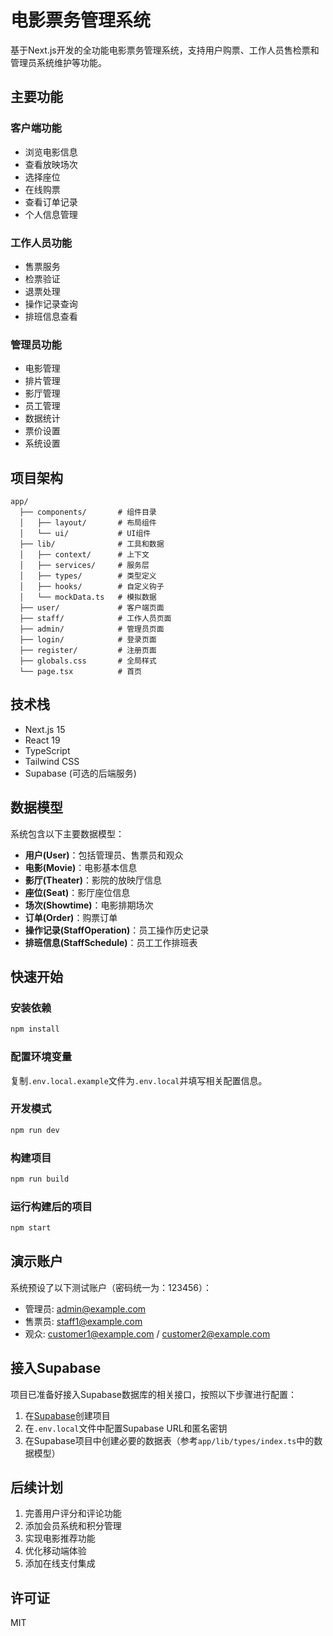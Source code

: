 # 电影票务管理系统

基于Next.js开发的全功能电影票务管理系统，支持用户购票、工作人员售检票和管理员系统维护等功能。

## 主要功能

### 客户端功能

- 浏览电影信息
- 查看放映场次
- 选择座位
- 在线购票
- 查看订单记录
- 个人信息管理

### 工作人员功能

- 售票服务
- 检票验证
- 退票处理
- 操作记录查询
- 排班信息查看

### 管理员功能

- 电影管理
- 排片管理
- 影厅管理
- 员工管理
- 数据统计
- 票价设置
- 系统设置

## 项目架构

```
app/
  ├── components/       # 组件目录
  │   ├── layout/       # 布局组件
  │   └── ui/           # UI组件
  ├── lib/              # 工具和数据
  │   ├── context/      # 上下文
  │   ├── services/     # 服务层
  │   ├── types/        # 类型定义
  │   ├── hooks/        # 自定义钩子
  │   └── mockData.ts   # 模拟数据
  ├── user/             # 客户端页面
  ├── staff/            # 工作人员页面
  ├── admin/            # 管理员页面
  ├── login/            # 登录页面
  ├── register/         # 注册页面
  ├── globals.css       # 全局样式
  └── page.tsx          # 首页
```

## 技术栈

- Next.js 15
- React 19
- TypeScript
- Tailwind CSS
- Supabase (可选的后端服务)

## 数据模型

系统包含以下主要数据模型：

- **用户(User)**：包括管理员、售票员和观众
- **电影(Movie)**：电影基本信息
- **影厅(Theater)**：影院的放映厅信息
- **座位(Seat)**：影厅座位信息
- **场次(Showtime)**：电影排期场次
- **订单(Order)**：购票订单
- **操作记录(StaffOperation)**：员工操作历史记录
- **排班信息(StaffSchedule)**：员工工作排班表

## 快速开始

### 安装依赖

```bash
npm install
```

### 配置环境变量

复制`.env.local.example`文件为`.env.local`并填写相关配置信息。

### 开发模式

```bash
npm run dev
```

### 构建项目

```bash
npm run build
```

### 运行构建后的项目

```bash
npm start
```

## 演示账户

系统预设了以下测试账户（密码统一为：123456）：

- 管理员: admin@example.com
- 售票员: staff1@example.com
- 观众: customer1@example.com / customer2@example.com

## 接入Supabase

项目已准备好接入Supabase数据库的相关接口，按照以下步骤进行配置：

1. 在[Supabase](https://supabase.com/)创建项目
2. 在`.env.local`文件中配置Supabase URL和匿名密钥
3. 在Supabase项目中创建必要的数据表（参考`app/lib/types/index.ts`中的数据模型）

## 后续计划

1. 完善用户评分和评论功能
2. 添加会员系统和积分管理
3. 实现电影推荐功能
4. 优化移动端体验
5. 添加在线支付集成

## 许可证

MIT